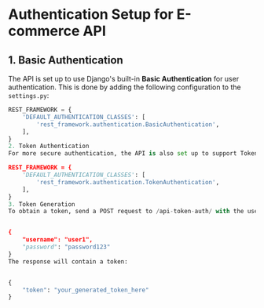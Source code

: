 # Authentication Setup for E-commerce API

## 1. Basic Authentication
The API is set up to use Django's built-in **Basic Authentication** for user authentication. This is done by adding the following configuration to the `settings.py`:

```python
REST_FRAMEWORK = {
    'DEFAULT_AUTHENTICATION_CLASSES': [
        'rest_framework.authentication.BasicAuthentication',
    ],
}
2. Token Authentication
For more secure authentication, the API is also set up to support Token Authentication using Django Rest Framework's TokenAuthentication. The following settings were added to settings.py:

REST_FRAMEWORK = {
    'DEFAULT_AUTHENTICATION_CLASSES': [
        'rest_framework.authentication.TokenAuthentication',
    ],
}
3. Token Generation
To obtain a token, send a POST request to /api-token-auth/ with the user's credentials:


{
    "username": "user1",
    "password": "password123"
}
The response will contain a token:


{
    "token": "your_generated_token_here"
}
